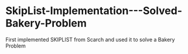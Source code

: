 # SkipList-Implementation---Solved-Bakery-Problem
First implemented SKIPLIST from Scarch and used it to solve a Bakery Problem
